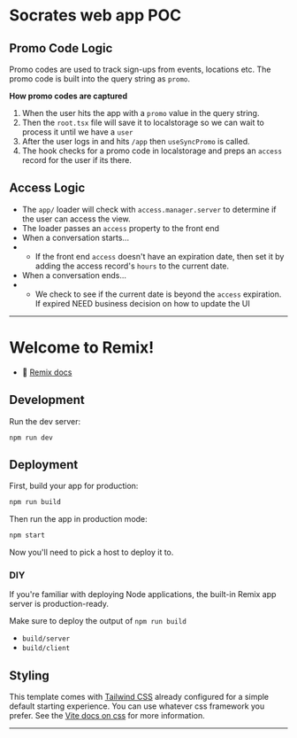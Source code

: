 # Socrates web app POC

## Promo Code Logic

Promo codes are used to track sign-ups from events, locations etc. The promo code is built into the query string as `promo`.

**How promo codes are captured**

1. When the user hits the app with a `promo` value in the query string.
2. Then the `root.tsx` file will save it to localstorage so we can wait to process it until we have a `user`
3. After the user logs in and hits `/app` then `useSyncPromo` is called.
4. The hook checks for a promo code in localstorage and preps an `access` record for the user if its there.

## Access Logic

- The `app/` loader will check with `access.manager.server` to determine if the user can access the view.
- The loader passes an `access` property to the front end
- When a conversation starts...
- - If the front end `access` doesn't have an expiration date, then set it by adding the access record's `hours` to the current date.
- When a conversation ends...
- - We check to see if the current date is beyond the `access` expiration. If expired NEED business decision on how to update the UI

---

# Welcome to Remix!

- 📖 [Remix docs](https://remix.run/docs)

## Development

Run the dev server:

```shellscript
npm run dev
```

## Deployment

First, build your app for production:

```sh
npm run build
```

Then run the app in production mode:

```sh
npm start
```

Now you'll need to pick a host to deploy it to.

### DIY

If you're familiar with deploying Node applications, the built-in Remix app server is production-ready.

Make sure to deploy the output of `npm run build`

- `build/server`
- `build/client`

## Styling

This template comes with [Tailwind CSS](https://tailwindcss.com/) already configured for a simple default starting experience. You can use whatever css framework you prefer. See the [Vite docs on css](https://vitejs.dev/guide/features.html#css) for more information.

---

